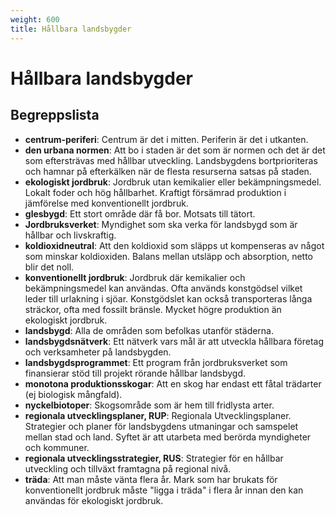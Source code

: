 ```yaml
---
weight: 600
title: Hållbara landsbygder
---
```


# Hållbara landsbygder

## Begreppslista

- **centrum-periferi**: Centrum är det i mitten. Periferin är det i utkanten.
- **den urbana normen**: Att bo i staden är det som är normen och det är det som eftersträvas med hållbar utveckling. Landsbygdens bortprioriteras och hamnar på efterkälken när de flesta resurserna satsas på staden.
- **ekologiskt jordbruk**: Jordbruk utan kemikalier eller bekämpningsmedel. Lokalt foder och hög hållbarhet. Kraftigt försämrad produktion i jämförelse med konventionellt jordbruk.
- **glesbygd**: Ett stort område där få bor. Motsats till tätort.
- **Jordbruksverket**: Myndighet som ska verka för landsbygd som är hållbar och livskraftig.
- **koldioxidneutral**: Att den koldioxid som släpps ut kompenseras av något som minskar koldioxiden. Balans mellan utsläpp och absorption, netto blir det noll.
- **konventionellt jordbruk**: Jordbruk där kemikalier och bekämpningsmedel kan användas. Ofta används konstgödsel vilket leder till urlakning i sjöar. Konstgödslet kan också transporteras långa sträckor, ofta med fossilt bränsle. Mycket högre produktion än ekologiskt jordbruk.
- **landsbygd**: Alla de områden som befolkas utanför städerna.
- **landsbygdsnätverk**: Ett nätverk vars mål är att utveckla hållbara företag och verksamheter på landsbygden.
- **landsbygdsprogrammet**: Ett program från jordbruksverket som finansierar stöd till projekt rörande hållbar landsbygd.
- **monotona produktionsskogar**: Att en skog har endast ett fåtal trädarter (ej biologisk mångfald).
- **nyckelbiotoper**: Skogsområde som är hem till fridlysta arter.
- **regionala utvecklingsplaner, RUP**: Regionala Utvecklingsplaner. Strategier och planer för landsbygdens utmaningar och samspelet mellan stad och land. Syftet är att utarbeta med berörda myndigheter och kommuner.
- **regionala utvecklingsstrategier, RUS**: Strategier för en hållbar utveckling och tillväxt framtagna på regional nivå.
- **träda**: Att man måste vänta flera år. Mark som har brukats för konventionellt jordbruk måste "ligga i träda" i flera år innan den kan användas för ekologiskt jordbruk.
